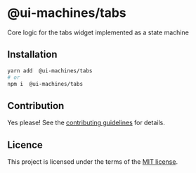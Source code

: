 # @ui-machines/tabs

Core logic for the tabs widget implemented as a state machine

## Installation

```sh
yarn add  @ui-machines/tabs
# or
npm i  @ui-machines/tabs
```

## Contribution

Yes please! See the [contributing guidelines](https://github.com/chakra-ui/ui-machines/blob/main/CONTRIBUTING.md) for
details.

## Licence

This project is licensed under the terms of the
[MIT license](https://github.com/chakra-ui/ui-machines/blob/main/LICENSE).
